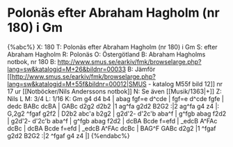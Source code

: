 # Polonäs efter Abraham Hagholm (nr 180) i Gm

{%abc%}
X: 180
T: Polonäs efter Abraham Hagholm (nr 180) i Gm
S: efter Abraham Hagholm
R: Polonäs
O: Östergötland
B: Abraham Hagholms notbok, nr 180
B: http://www.smus.se/earkiv/fmk/browselarge.php?lang=sw&katalogid=M+26&bildnr=00033
B: Jämför [[http://www.smus.se/earkiv/fmk/browselarge.php?lang=sw&katalogid=M+55f&bildnr=00012|SMUS - katalog M55f bild 12]] nr 17 ur [[Notböcker/Nils Anderssons notbok]]
N: Se även [[Musik/1363|+]]
Z: Nils L
M: 3/4
L: 1/16
K: Gm
g4 d4 b4 | abag fgf=e d^cde | fgf=e d^cde fgfe | dedc BABc dcBA |
GABc d2g2 d2b2 |1 ag^fa g2d2 B2G2 :|2 ag^fa g4 z4 |: G,2g2 ^fgaf g2f2 |
D2b2 abc'a b2g2 | g2d'2- d'2c'b aba^f | g^fgb abag f2d2 | g2d'2- d'2c'b aba^f |
g^fgb abag f2d2 | dcBA Bcde f=efd | _edcB A^FAc dcBc | dcBA Bcde f=efd |
_edcB A^FAc dcBc | BAG^F GABc d2g2 |1 ^fgaf g2d2 B2G2 :|2 ^fgaf g4 z4 |]
{%endabc%}
